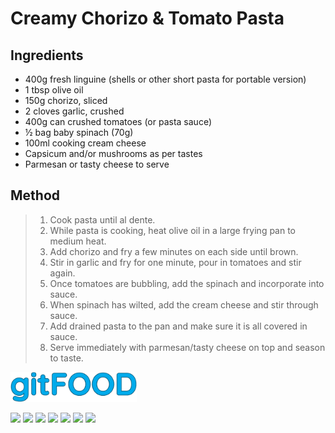 # Creamy Chorizo & Tomato Pasta

## Ingredients

- 400g fresh linguine (shells or other short pasta for portable version)
- 1 tbsp olive oil
- 150g chorizo, sliced
- 2 cloves garlic, crushed
- 400g can crushed tomatoes (or pasta sauce)
- ½ bag baby spinach (70g)
- 100ml cooking cream cheese
- Capsicum and/or mushrooms as per tastes
- Parmesan or tasty cheese to serve

## Method

> 1. Cook pasta until al dente.
> 2. While pasta is cooking, heat olive oil in a large frying pan to medium heat.
> 3. Add chorizo and fry a few minutes on each side until brown.
> 4. Stir in garlic and fry for one minute, pour in tomatoes and stir again.
> 5. Once tomatoes are bubbling, add the spinach and incorporate into sauce.
> 6. When spinach has wilted, add the cream cheese and stir through sauce.
> 7. Add drained pasta to the pan and make sure it is all covered in sauce.
> 8. Serve immediately with parmesan/tasty cheese on top and season to taste.


<img src="../images/logo_sm.png" width="40%" />

<img src="https://img.shields.io/badge/boiled-blue.svg" /> <img src="https://img.shields.io/badge/dairy-blue.svg" /> <img src="https://img.shields.io/badge/italian-blue.svg" /> <img src="https://img.shields.io/badge/lunch-blue.svg" /> <img src="https://img.shields.io/badge/pasta-blue.svg" /> <img src="https://img.shields.io/badge/sides-blue.svg" /> <img src="https://img.shields.io/badge/stovetop-blue.svg" /> 

<script data-goatcounter="https://fexofenadine.goatcounter.com/count"
async src="//gc.zgo.at/count.js"></script>